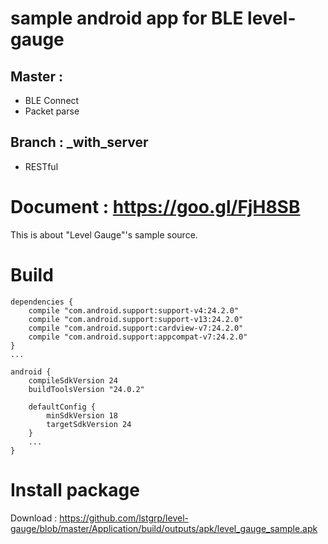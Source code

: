 # sample android app for BLE level-gauge

## Master : 
- BLE Connect
- Packet parse

## Branch : _with_server
- RESTful

# Document : https://goo.gl/FjH8SB

This is about "Level Gauge"'s sample source.

# Build


    dependencies {
        compile "com.android.support:support-v4:24.2.0"
        compile "com.android.support:support-v13:24.2.0"
        compile "com.android.support:cardview-v7:24.2.0"
        compile "com.android.support:appcompat-v7:24.2.0"
    }
    ...

    android {
        compileSdkVersion 24
        buildToolsVersion "24.0.2"
        
        defaultConfig {
            minSdkVersion 18
            targetSdkVersion 24
        }
        ...
    }

# Install package
 Download : https://github.com/lstgrp/level-gauge/blob/master/Application/build/outputs/apk/level_gauge_sample.apk
 
